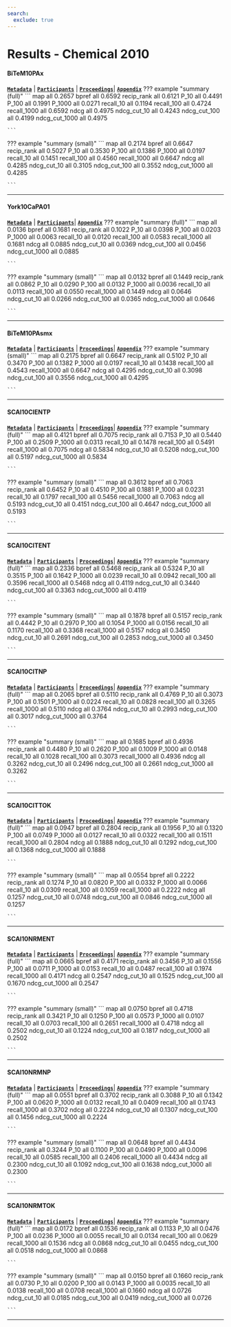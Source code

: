 ```yaml
---
search:
  exclude: true
---
```


# Results - Chemical 2010 

#### BiTeM10PAx 
[**`Metadata`**](./runs.md#bitem10pax) | [**`Participants`**](./participants.md#bitem) | [**`Proceedings`**](./proceedings.md#bitem-site-report-for-trec-chemistry-2010-impact-of-citations-feeback-for-patent-prior-art-search-and-chemical-compounds-expansion-for-ad-hoc-retrieval)| [**`Appendix`**](https://trec.nist.gov/pubs/trec19/appendices/chem/BiTeM.priorart.pdf)
??? example "summary (full)"
	```
	map				all	0.2657
	bpref			all	0.6592
	recip_rank		all	0.6121
	P_10			all	0.4491
	P_100			all	0.1991
	P_1000			all	0.0271
	recall_10		all	0.1194
	recall_100		all	0.4724
	recall_1000		all	0.6592
	ndcg			all	0.4975
	ndcg_cut_10		all	0.4243
	ndcg_cut_100	all	0.4199
	ndcg_cut_1000	all	0.4975

	```
??? example "summary (small)"
	```
	map				all	0.2174
	bpref			all	0.6647
	recip_rank		all	0.5027
	P_10			all	0.3530
	P_100			all	0.1386
	P_1000			all	0.0197
	recall_10		all	0.1451
	recall_100		all	0.4560
	recall_1000		all	0.6647
	ndcg			all	0.4285
	ndcg_cut_10		all	0.3105
	ndcg_cut_100	all	0.3552
	ndcg_cut_1000	all	0.4285

	```
---
#### York10CaPA01 
[**`Metadata`**](./runs.md#york10capa01) | [**`Participants`**](./participants.md#york)| [**`Appendix`**](https://trec.nist.gov/pubs/trec19/appendices/chem/york.priorart.pdf)
??? example "summary (full)"
	```
	map				all	0.0136
	bpref			all	0.1681
	recip_rank		all	0.1022
	P_10			all	0.0398
	P_100			all	0.0203
	P_1000			all	0.0063
	recall_10		all	0.0120
	recall_100		all	0.0583
	recall_1000		all	0.1681
	ndcg			all	0.0885
	ndcg_cut_10		all	0.0369
	ndcg_cut_100	all	0.0456
	ndcg_cut_1000	all	0.0885

	```
??? example "summary (small)"
	```
	map				all	0.0132
	bpref			all	0.1449
	recip_rank		all	0.0862
	P_10			all	0.0290
	P_100			all	0.0132
	P_1000			all	0.0036
	recall_10		all	0.0113
	recall_100		all	0.0550
	recall_1000		all	0.1449
	ndcg			all	0.0646
	ndcg_cut_10		all	0.0266
	ndcg_cut_100	all	0.0365
	ndcg_cut_1000	all	0.0646

	```
---
#### BiTeM10PAsmx 
[**`Metadata`**](./runs.md#bitem10pasmx) | [**`Participants`**](./participants.md#bitem) | [**`Proceedings`**](./proceedings.md#bitem-site-report-for-trec-chemistry-2010-impact-of-citations-feeback-for-patent-prior-art-search-and-chemical-compounds-expansion-for-ad-hoc-retrieval)| [**`Appendix`**](https://trec.nist.gov/pubs/trec19/appendices/chem/BiTeM.priorart_sm.pdf)
??? example "summary (small)"
	```
	map				all	0.2175
	bpref			all	0.6647
	recip_rank		all	0.5102
	P_10			all	0.3470
	P_100			all	0.1382
	P_1000			all	0.0197
	recall_10		all	0.1438
	recall_100		all	0.4543
	recall_1000		all	0.6647
	ndcg			all	0.4295
	ndcg_cut_10		all	0.3098
	ndcg_cut_100	all	0.3556
	ndcg_cut_1000	all	0.4295

	```
---
#### SCAI10CIENTP 
[**`Metadata`**](./runs.md#scai10cientp) | [**`Participants`**](./participants.md#fraunhoferscai) | [**`Proceedings`**](./proceedings.md#prior-art-search-in-chemistry-patents-based-on-semantic-concepts-and-co-citation-analysis)| [**`Appendix`**](https://trec.nist.gov/pubs/trec19/appendices/chem/Fraunhofer.SCAI.priorart.pdf)
??? example "summary (full)"
	```
	map				all	0.4121
	bpref			all	0.7075
	recip_rank		all	0.7153
	P_10			all	0.5440
	P_100			all	0.2509
	P_1000			all	0.0313
	recall_10		all	0.1478
	recall_100		all	0.5491
	recall_1000		all	0.7075
	ndcg			all	0.5834
	ndcg_cut_10		all	0.5208
	ndcg_cut_100	all	0.5197
	ndcg_cut_1000	all	0.5834

	```
??? example "summary (small)"
	```
	map				all	0.3612
	bpref			all	0.7063
	recip_rank		all	0.6452
	P_10			all	0.4510
	P_100			all	0.1881
	P_1000			all	0.0231
	recall_10		all	0.1797
	recall_100		all	0.5456
	recall_1000		all	0.7063
	ndcg			all	0.5193
	ndcg_cut_10		all	0.4151
	ndcg_cut_100	all	0.4647
	ndcg_cut_1000	all	0.5193

	```
---
#### SCAI10CITENT 
[**`Metadata`**](./runs.md#scai10citent) | [**`Participants`**](./participants.md#fraunhoferscai) | [**`Proceedings`**](./proceedings.md#prior-art-search-in-chemistry-patents-based-on-semantic-concepts-and-co-citation-analysis)| [**`Appendix`**](https://trec.nist.gov/pubs/trec19/appendices/chem/Fraunhofer.SCAI.priorart.pdf)
??? example "summary (full)"
	```
	map				all	0.2336
	bpref			all	0.5468
	recip_rank		all	0.5324
	P_10			all	0.3515
	P_100			all	0.1642
	P_1000			all	0.0239
	recall_10		all	0.0942
	recall_100		all	0.3596
	recall_1000		all	0.5468
	ndcg			all	0.4119
	ndcg_cut_10		all	0.3440
	ndcg_cut_100	all	0.3363
	ndcg_cut_1000	all	0.4119

	```
??? example "summary (small)"
	```
	map				all	0.1878
	bpref			all	0.5157
	recip_rank		all	0.4442
	P_10			all	0.2970
	P_100			all	0.1054
	P_1000			all	0.0156
	recall_10		all	0.1170
	recall_100		all	0.3368
	recall_1000		all	0.5157
	ndcg			all	0.3450
	ndcg_cut_10		all	0.2691
	ndcg_cut_100	all	0.2853
	ndcg_cut_1000	all	0.3450

	```
---
#### SCAI10CITNP 
[**`Metadata`**](./runs.md#scai10citnp) | [**`Participants`**](./participants.md#fraunhoferscai) | [**`Proceedings`**](./proceedings.md#prior-art-search-in-chemistry-patents-based-on-semantic-concepts-and-co-citation-analysis)| [**`Appendix`**](https://trec.nist.gov/pubs/trec19/appendices/chem/Fraunhofer.SCAI.priorart.pdf)
??? example "summary (full)"
	```
	map				all	0.2065
	bpref			all	0.5110
	recip_rank		all	0.4769
	P_10			all	0.3073
	P_100			all	0.1501
	P_1000			all	0.0224
	recall_10		all	0.0828
	recall_100		all	0.3265
	recall_1000		all	0.5110
	ndcg			all	0.3764
	ndcg_cut_10		all	0.2993
	ndcg_cut_100	all	0.3017
	ndcg_cut_1000	all	0.3764

	```
??? example "summary (small)"
	```
	map				all	0.1685
	bpref			all	0.4936
	recip_rank		all	0.4480
	P_10			all	0.2620
	P_100			all	0.1009
	P_1000			all	0.0148
	recall_10		all	0.1028
	recall_100		all	0.3073
	recall_1000		all	0.4936
	ndcg			all	0.3262
	ndcg_cut_10		all	0.2496
	ndcg_cut_100	all	0.2661
	ndcg_cut_1000	all	0.3262

	```
---
#### SCAI10CITTOK 
[**`Metadata`**](./runs.md#scai10cittok) | [**`Participants`**](./participants.md#fraunhoferscai) | [**`Proceedings`**](./proceedings.md#prior-art-search-in-chemistry-patents-based-on-semantic-concepts-and-co-citation-analysis)| [**`Appendix`**](https://trec.nist.gov/pubs/trec19/appendices/chem/Fraunhofer.SCAI.priorart.pdf)
??? example "summary (full)"
	```
	map				all	0.0947
	bpref			all	0.2804
	recip_rank		all	0.1956
	P_10			all	0.1320
	P_100			all	0.0749
	P_1000			all	0.0127
	recall_10		all	0.0322
	recall_100		all	0.1511
	recall_1000		all	0.2804
	ndcg			all	0.1888
	ndcg_cut_10		all	0.1292
	ndcg_cut_100	all	0.1368
	ndcg_cut_1000	all	0.1888

	```
??? example "summary (small)"
	```
	map				all	0.0554
	bpref			all	0.2222
	recip_rank		all	0.1274
	P_10			all	0.0820
	P_100			all	0.0332
	P_1000			all	0.0066
	recall_10		all	0.0309
	recall_100		all	0.1059
	recall_1000		all	0.2222
	ndcg			all	0.1257
	ndcg_cut_10		all	0.0748
	ndcg_cut_100	all	0.0846
	ndcg_cut_1000	all	0.1257

	```
---
#### SCAI10NRMENT 
[**`Metadata`**](./runs.md#scai10nrment) | [**`Participants`**](./participants.md#fraunhoferscai) | [**`Proceedings`**](./proceedings.md#prior-art-search-in-chemistry-patents-based-on-semantic-concepts-and-co-citation-analysis)| [**`Appendix`**](https://trec.nist.gov/pubs/trec19/appendices/chem/Fraunhofer.SCAI.priorart.pdf)
??? example "summary (full)"
	```
	map				all	0.0665
	bpref			all	0.4171
	recip_rank		all	0.3456
	P_10			all	0.1556
	P_100			all	0.0711
	P_1000			all	0.0153
	recall_10		all	0.0487
	recall_100		all	0.1974
	recall_1000		all	0.4171
	ndcg			all	0.2547
	ndcg_cut_10		all	0.1525
	ndcg_cut_100	all	0.1670
	ndcg_cut_1000	all	0.2547

	```
??? example "summary (small)"
	```
	map				all	0.0750
	bpref			all	0.4718
	recip_rank		all	0.3421
	P_10			all	0.1250
	P_100			all	0.0573
	P_1000			all	0.0107
	recall_10		all	0.0703
	recall_100		all	0.2651
	recall_1000		all	0.4718
	ndcg			all	0.2502
	ndcg_cut_10		all	0.1224
	ndcg_cut_100	all	0.1817
	ndcg_cut_1000	all	0.2502

	```
---
#### SCAI10NRMNP 
[**`Metadata`**](./runs.md#scai10nrmnp) | [**`Participants`**](./participants.md#fraunhoferscai) | [**`Proceedings`**](./proceedings.md#prior-art-search-in-chemistry-patents-based-on-semantic-concepts-and-co-citation-analysis)| [**`Appendix`**](https://trec.nist.gov/pubs/trec19/appendices/chem/Fraunhofer.SCAI.priorart.pdf)
??? example "summary (full)"
	```
	map				all	0.0551
	bpref			all	0.3702
	recip_rank		all	0.3088
	P_10			all	0.1342
	P_100			all	0.0620
	P_1000			all	0.0132
	recall_10		all	0.0409
	recall_100		all	0.1743
	recall_1000		all	0.3702
	ndcg			all	0.2224
	ndcg_cut_10		all	0.1307
	ndcg_cut_100	all	0.1456
	ndcg_cut_1000	all	0.2224

	```
??? example "summary (small)"
	```
	map				all	0.0648
	bpref			all	0.4434
	recip_rank		all	0.3244
	P_10			all	0.1100
	P_100			all	0.0490
	P_1000			all	0.0096
	recall_10		all	0.0585
	recall_100		all	0.2406
	recall_1000		all	0.4434
	ndcg			all	0.2300
	ndcg_cut_10		all	0.1092
	ndcg_cut_100	all	0.1638
	ndcg_cut_1000	all	0.2300

	```
---
#### SCAI10NRMTOK 
[**`Metadata`**](./runs.md#scai10nrmtok) | [**`Participants`**](./participants.md#fraunhoferscai) | [**`Proceedings`**](./proceedings.md#prior-art-search-in-chemistry-patents-based-on-semantic-concepts-and-co-citation-analysis)| [**`Appendix`**](https://trec.nist.gov/pubs/trec19/appendices/chem/Fraunhofer.SCAI.priorart.pdf)
??? example "summary (full)"
	```
	map				all	0.0172
	bpref			all	0.1536
	recip_rank		all	0.1133
	P_10			all	0.0476
	P_100			all	0.0236
	P_1000			all	0.0055
	recall_10		all	0.0134
	recall_100		all	0.0629
	recall_1000		all	0.1536
	ndcg			all	0.0868
	ndcg_cut_10		all	0.0455
	ndcg_cut_100	all	0.0518
	ndcg_cut_1000	all	0.0868

	```
??? example "summary (small)"
	```
	map				all	0.0150
	bpref			all	0.1660
	recip_rank		all	0.0730
	P_10			all	0.0200
	P_100			all	0.0143
	P_1000			all	0.0035
	recall_10		all	0.0138
	recall_100		all	0.0708
	recall_1000		all	0.1660
	ndcg			all	0.0726
	ndcg_cut_10		all	0.0185
	ndcg_cut_100	all	0.0419
	ndcg_cut_1000	all	0.0726

	```
---

